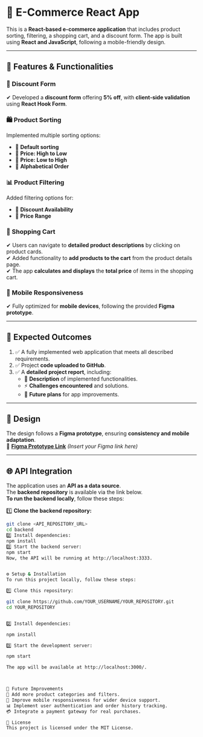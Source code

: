 # 🛒 E-Commerce React App

This is a **React-based e-commerce application** that includes product sorting, filtering, a shopping cart, and a discount form. The app is built using **React and JavaScript**, following a mobile-friendly design.

---

## **🚀 Features & Functionalities**
### **📝 Discount Form**
✔ Developed a **discount form** offering **5% off**, with **client-side validation** using **React Hook Form**.

### **🛍 Product Sorting**
Implemented multiple sorting options:
- 🔹 **Default sorting**
- 🔹 **Price: High to Low**
- 🔹 **Price: Low to High**
- 🔹 **Alphabetical Order**

### **📊 Product Filtering**
Added filtering options for:
- 🔹 **Discount Availability**
- 🔹 **Price Range**

### **🛒 Shopping Cart**
✔ Users can navigate to **detailed product descriptions** by clicking on product cards.  
✔ Added functionality to **add products to the cart** from the product details page.  
✔ The app **calculates and displays** the **total price** of items in the shopping cart.

### **📱 Mobile Responsiveness**
✔ Fully optimized for **mobile devices**, following the provided **Figma prototype**.

---

## **📌 Expected Outcomes**
1. ✅ A fully implemented web application that meets all described requirements.
2. ✅ Project **code uploaded to GitHub**.
3. ✅ A **detailed project report**, including:
   - 📌 **Description** of implemented functionalities.
   - ⚡ **Challenges encountered** and solutions.
   - 🚀 **Future plans** for app improvements.

---

## **🎨 Design**
The design follows a **Figma prototype**, ensuring **consistency and mobile adaptation**.  
🔗 **[Figma Prototype Link](#)** _(Insert your Figma link here)_

---

## **🌐 API Integration**
The application uses an **API as a data source**.  
The **backend repository** is available via the link below.  
**To run the backend locally**, follow these steps:

1️⃣ **Clone the backend repository:**
```bash
git clone <API_REPOSITORY_URL>
cd backend
2️⃣ Install dependencies:
npm install
3️⃣ Start the backend server:
npm start
Now, the API will be running at http://localhost:3333.


⚙️ Setup & Installation
To run this project locally, follow these steps:

1️⃣ Clone this repository:

git clone https://github.com/YOUR_USERNAME/YOUR_REPOSITORY.git
cd YOUR_REPOSITORY


2️⃣ Install dependencies:

npm install

3️⃣ Start the development server:

npm start

The app will be available at http://localhost:3000/.



📜 Future Improvements
🚀 Add more product categories and filters.
📲 Improve mobile responsiveness for wider device support.
📊 Implement user authentication and order history tracking.
💳 Integrate a payment gateway for real purchases.

📜 License
This project is licensed under the MIT License.

